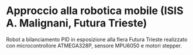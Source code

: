 # Approccio alla robotica mobile (ISIS A. Malignani, Futura Trieste)
Robot a bilanciamento PID in esposizione alla fiera Futura Trieste realizzato con microcontrollore ATMEGA328P, sensore MPU6050 e motori stepper.
